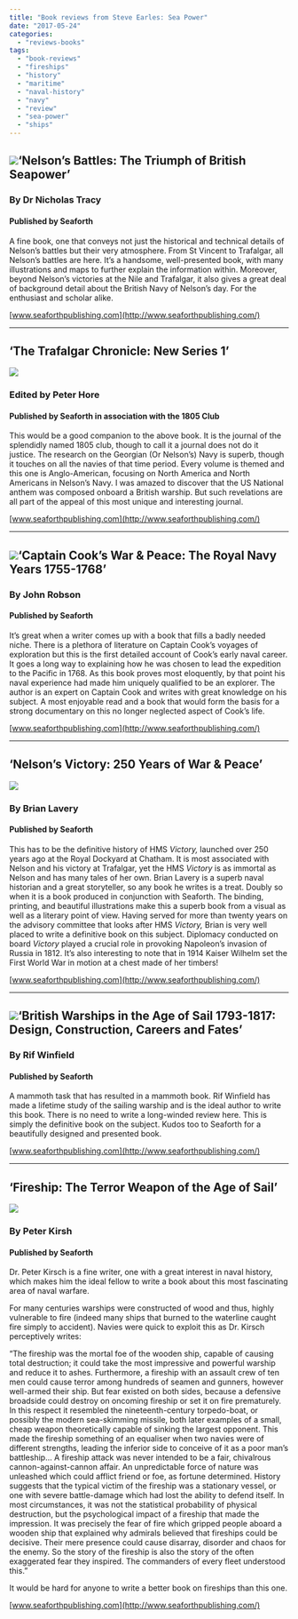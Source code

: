 ```yaml
---
title: "Book reviews from Steve Earles: Sea Power"
date: "2017-05-24"
categories: 
  - "reviews-books"
tags: 
  - "book-reviews"
  - "fireships"
  - "history"
  - "maritime"
  - "naval-history"
  - "navy"
  - "review"
  - "sea-power"
  - "ships"
---
```


## ![](https://hellbound.ca/wp-content/uploads/2017/05/Nelson’s-Battles-The-Triumph-of-British-Seapower-150x150.jpg)‘Nelson’s Battles: The Triumph of British Seapower’

### By Dr Nicholas Tracy

#### Published by Seaforth

A fine book, one that conveys not just the historical and technical details of Nelson’s battles but their very atmosphere. From St Vincent to Trafalgar, all Nelson’s battles are here. It’s a handsome, well-presented book, with many illustrations and maps to further explain the information within. Moreover, beyond Nelson’s victories at the Nile and Trafalgar, it also gives a great deal of background detail about the British Navy of Nelson’s day. For the enthusiast and scholar alike.

[www.seaforthpublishing.com](http://www.seaforthpublishing.com/)

* * *

## ‘The Trafalgar Chronicle: New Series 1’

![](https://hellbound.ca/wp-content/uploads/2017/05/Fireship-The-Terror-Weapon-of-the-Age-of-Sail-150x150.jpg)

### Edited by Peter Hore

#### Published by Seaforth in association with the 1805 Club

This would be a good companion to the above book. It is the journal of the splendidly named 1805 club, though to call it a journal does not do it justice. The research on the Georgian (Or Nelson’s) Navy is superb, though it touches on all the navies of that time period. Every volume is themed and this one is Anglo-American, focusing on North America and North Americans in Nelson’s Navy. I was amazed to discover that the US National anthem was composed onboard a British warship. But such revelations are all part of the appeal of this most unique and interesting journal.

[www.seaforthpublishing.com](http://www.seaforthpublishing.com/)

* * *

## ![](https://hellbound.ca/wp-content/uploads/2017/05/Captain-Cook’s-War-Peace-150x150.jpg)‘Captain Cook’s War & Peace: The Royal Navy Years 1755-1768’

### By John Robson

#### Published by Seaforth

It’s great when a writer comes up with a book that fills a badly needed niche. There is a plethora of literature on Captain Cook’s voyages of exploration but this is the first detailed account of Cook’s early naval career. It goes a long way to explaining how he was chosen to lead the expedition to the Pacific in 1768. As this book proves most eloquently, by that point his naval experience had made him uniquely qualified to be an explorer. The author is an expert on Captain Cook and writes with great knowledge on his subject. A most enjoyable read and a book that would form the basis for a strong documentary on this no longer neglected aspect of Cook’s life.

[www.seaforthpublishing.com](http://www.seaforthpublishing.com/)

* * *

## ‘Nelson’s Victory: 250 Years of War & Peace’

![](https://hellbound.ca/wp-content/uploads/2017/05/Nelson’s-Victory-150x150.jpg)

### By Brian Lavery

#### Published by Seaforth

This has to be the definitive history of HMS _Victory,_ launched over 250 years ago at the Royal Dockyard at Chatham. It is most associated with Nelson and his victory at Trafalgar, yet the HMS _Victory_ is as immortal as Nelson and has many tales of her own. Brian Lavery is a superb naval historian and a great storyteller, so any book he writes is a treat. Doubly so when it is a book produced in conjunction with Seaforth. The binding, printing, and beautiful illustrations make this a superb book from a visual as well as a literary point of view. Having served for more than twenty years on the advisory committee that looks after HMS _Victory,_ Brian is very well placed to write a definitive book on this subject. Diplomacy conducted on board _Victory_ played a crucial role in provoking Napoleon’s invasion of Russia in 1812. It’s also interesting to note that in 1914 Kaiser Wilhelm set the First World War in motion at a chest made of her timbers!

[www.seaforthpublishing.com](http://www.seaforthpublishing.com/)

* * *

## ![](https://hellbound.ca/wp-content/uploads/2017/05/British-Warships-in-the-Age-of-Sail-1793-1817-150x150.jpg)‘British Warships in the Age of Sail 1793-1817: Design, Construction, Careers and Fates’

### By Rif Winfield

#### Published by Seaforth

A mammoth task that has resulted in a mammoth book. Rif Winfield has made a lifetime study of the sailing warship and is the ideal author to write this book. There is no need to write a long-winded review here. This is simply the definitive book on the subject. Kudos too to Seaforth for a beautifully designed and presented book.

[www.seaforthpublishing.com](http://www.seaforthpublishing.com/)

* * *

## ‘Fireship: The Terror Weapon of the Age of Sail’

![](https://hellbound.ca/wp-content/uploads/2017/05/Fireship-The-Terror-Weapon-of-the-Age-of-Sail-253x300.jpg)

### By Peter Kirsh

#### Published by Seaforth

Dr. Peter Kirsch is a fine writer, one with a great interest in naval history, which makes him the ideal fellow to write a book about this most fascinating area of naval warfare.

For many centuries warships were constructed of wood and thus, highly vulnerable to fire (indeed many ships that burned to the waterline caught fire simply to accident). Navies were quick to exploit this as Dr. Kirsch perceptively writes:

“The fireship was the mortal foe of the wooden ship, capable of causing total destruction; it could take the most impressive and powerful warship and reduce it to ashes. Furthermore, a fireship with an assault crew of ten men could cause terror among hundreds of seamen and gunners, however well-armed their ship. But fear existed on both sides, because a defensive broadside could destroy on oncoming fireship or set it on fire prematurely. In this respect it resembled the nineteenth-century torpedo-boat, or possibly the modern sea-skimming missile, both later examples of a small, cheap weapon theoretically capable of sinking the largest opponent. This made the fireship something of an equaliser when two navies were of different strengths, leading the inferior side to conceive of it as a poor man’s battleship… A fireship attack was never intended to be a fair, chivalrous cannon-against-cannon affair. An unpredictable force of nature was unleashed which could afflict friend or foe, as fortune determined. History suggests that the typical victim of the fireship was a stationary vessel, or one with severe battle-damage which had lost the ability to defend itself. In most circumstances, it was not the statistical probability of physical destruction, but the psychological impact of a fireship that made the impression. It was precisely the fear of fire which gripped people aboard a wooden ship that explained why admirals believed that fireships could be decisive. Their mere presence could cause disarray, disorder and chaos for the enemy. So the story of the fireship is also the story of the often exaggerated fear they inspired. The commanders of every fleet understood this.”

It would be hard for anyone to write a better book on fireships than this one.

[www.seaforthpublishing.com](http://www.seaforthpublishing.com/)
